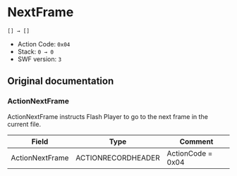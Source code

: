 # NextFrame

```
[] → []
```

- Action Code: `0x04`
- Stack: `0 → 0`
- SWF version: `3`

## Original documentation

### ActionNextFrame

ActionNextFrame instructs Flash Player to go to the next frame in the current file.

| Field           | Type               | Comment           |
|-----------------|--------------------|-------------------|
| ActionNextFrame | ACTIONRECORDHEADER | ActionCode = 0x04 |
